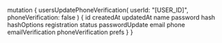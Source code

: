 mutation {
    usersUpdatePhoneVerification(
        userId: "[USER_ID]",
        phoneVerification: false
    ) {
        id
        createdAt
        updatedAt
        name
        password
        hash
        hashOptions
        registration
        status
        passwordUpdate
        email
        phone
        emailVerification
        phoneVerification
        prefs
    }
}
